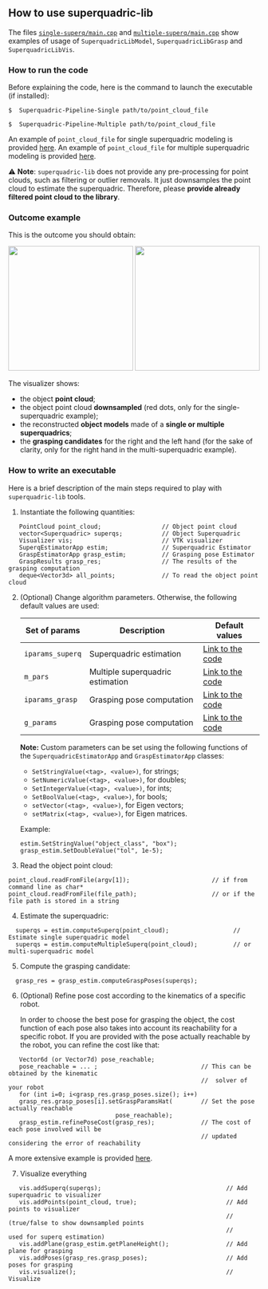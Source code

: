 ## How to use superquadric-lib
The files [`single-superq/main.cpp`](https://github.com/robotology/superquadric-lib/blob/master/src/SuperquadricPipeline/single-superq/main.cpp) and [`multiple-superq/main.cpp`](https://github.com/robotology/superquadric-lib/blob/master/src/SuperquadricPipeline/multiple-superq/main.cpp)
show examples of usage of `SuperquadricLibModel`, `SuperquadricLibGrasp` and `SuperquadricLibVis`.

### How to run the code
Before explaining the code, here is the command  to launch the executable (if installed):
```
$  Superquadric-Pipeline-Single path/to/point_cloud_file
```
```
$  Superquadric-Pipeline-Multiple path/to/point_cloud_file
```
An example of `point_cloud_file` for single superquadric modeling is provided [here](https://github.com/robotology/superquadric-lib/blob/master/misc/example-bottle).
An example of `point_cloud_file` for multiple superquadric modeling is provided [here](https://github.com/robotology/superquadric-lib/blob/master/misc/example-drill).

:warning: **Note**: `superquadric-lib` does not provide any pre-processing for point clouds, such as filtering or outlier removals. It just downsamples the point cloud to estimate the superquadric. Therefore, please **provide already filtered point cloud to the library**. 



### Outcome example
This is the  outcome you should obtain:

<img src="https://github.com/robotology/superquadric-lib/blob/master/misc/example-bottle.png" width = "250"> <img src="https://github.com/robotology/superquadric-lib/blob/master/misc/example-drill.png" width = "250">


The visualizer shows:
- the object **point cloud**;
- the object point cloud **downsampled** (red dots, only for the single-superquadric example);
- the reconstructed **object models** made of a **single or multiple superquadrics**;
- the **grasping candidates** for the right and the left hand (for the sake of clarity, only for the right hand in the multi-superquadric example).

### How to write an executable
Here is a brief description of the main steps required to play with `superquadric-lib` tools.

1. Instantiate the following quantities:
```
   PointCloud point_cloud;                 // Object point cloud
   vector<Superquadric> superqs;           // Object Superquadric
   Visualizer vis;                         // VTK visualizer
   SuperqEstimatorApp estim;               // Superquadric Estimator
   GraspEstimatorApp grasp_estim;          // Grasping pose Estimator
   GraspResults grasp_res;                 // The results of the grasping computation
   deque<Vector3d> all_points;             // To read the object point cloud
```
2. (Optional) Change algorithm parameters. Otherwise, the following default values are used:

    | Set of params | Description | Default values  | 
    | ------------- | ------------- |------------- |
    | `iparams_superq` | Superquadric estimation | [Link to the code](https://github.com/robotology/superquadric-lib/blob/master/src/SuperquadricLib/SuperquadricModel/src/superquadricEstimator.cpp#L332) | 
     | `m_pars` | Multiple superquadric estimation |  [Link to the code](https://github.com/robotology/superquadric-lib/blob/master/src/SuperquadricLib/SuperquadricModel/src/superquadricEstimator.cpp#L344) |
    |`iparams_grasp` | Grasping pose computation | [Link to the code](https://github.com/robotology/superquadric-lib/blob/master/src/SuperquadricLib/SuperquadricGrasp/src/graspComputation.cpp#L875)  |  
    | `g_params` | Grasping pose computation | [Link to the code](https://github.com/robotology/superquadric-lib/blob/master/src/SuperquadricLib/SuperquadricGrasp/src/graspComputation.cpp#L885)|
    
    **Note:** Custom parameters can be set using the following functions of the `SuperquadricEstimatorApp` and `GraspEstimatorApp` classes:
    - `SetStringValue(<tag>, <value>)`, for strings;
    - `SetNumericValue(<tag>, <value>)`, for doubles;
    - `SetIntegerValue(<tag>, <value>)`, for ints;
    - `SetBoolValue(<tag>, <value>)`, for bools;
    - `setVector(<tag>, <value>)`, for Eigen vectors;
    - `setMatrix(<tag>, <value>)`, for Eigen matrices.
    
    Example:
    ```
    estim.SetStringValue("object_class", "box");
    grasp_estim.SetDoubleValue("tol", 1e-5);
    ```

3. Read the object point cloud:
```
point_cloud.readFromFile(argv[1]);                       // if from command line as char*
point_cloud.readFromFile(file_path);                     // or if the file path is stored in a string
```

4. Estimate the superquadric:
```                          // Fill the point cloud    
  superqs = estim.computeSuperq(point_cloud);                  // Estimate single superquadric model
  superqs = estim.computeMultipleSuperq(point_cloud);          // or multi-superquadric model
```
5. Compute the grasping candidate:
```
  grasp_res = grasp_estim.computeGraspPoses(superqs);
```
6. (Optional) Refine pose cost according to the kinematics of a specific robot.

   In order to choose the best pose for grasping the object, the cost function of each pose also takes into account its     reachability for a specific robot.
   If you are provided with the pose actually reachable by the robot, you can refine the cost like that:
```
   Vector6d (or Vector7d) pose_reachable;  
   pose_reachable = ... ;                             // This can be obtained by the kinematic 
                                                      //  solver of your robot
   for (int i=0; i<grasp_res.grasp_poses.size(); i++)                                                  
   grasp_res.grasp_poses[i].setGraspParamsHat(        // Set the pose actually reachable
                              pose_reachable);     
   grasp_estim.refinePoseCost(grasp_res);             // The cost of each pose involved will be
                                                      // updated considering the error of reachability
```
   A more extensive example is provided [here](https://github.com/robotology/superquadric-lib/blob/master/src/SuperquadricPipeline/multiple-superq/main.cpp#L107).

7. Visualize everything
```
   vis.addSuperq(superqs);                                   // Add superquadric to visualizer
   vis.addPoints(point_cloud, true);                         // Add points to visualizer
                                                             // (true/false to show downsampled points
                                                             //    used for superq estimation)
   vis.addPlane(grasp_estim.getPlaneHeight();                // Add plane for grasping
   vis.addPoses(grasp_res.grasp_poses);                      // Add poses for grasping
   vis.visualize();                                          // Visualize
   
```
